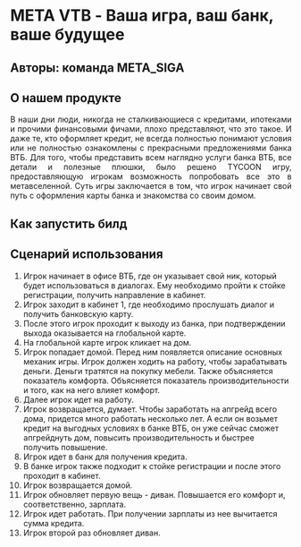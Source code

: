 # META VTB - Ваша игра, ваш банк, ваше будущее
## Авторы: команда META_SIGA

## О нашем продукте
<div style="text-align: justify"> В наши дни люди, никогда не сталкивающиеся с кредитами, ипотеками и прочими финансовыми фичами, плохо представляют, что это такое. И даже те, кто оформляет кредит, не всегда полностью понимают условия или не полностью ознакомлены с прекрасными предложениями банка ВТБ. Для того, чтобы представить всем наглядно услуги банка ВТБ, все детали и полезные плюшки, было решено TYCOON игру, предоставляющую игрокам возможность попробовать все это в метавселенной. Суть игры заключается в том, что игрок начинает свой путь с оформления карты банка и знакомства со своим домом. </div>

## Как запустить билд
## Сценарий использования
1. Игрок начинает в офисе ВТБ, где он указывает свой ник, который будет использоваться в диалогах. Ему необходимо пройти к стойке регистрации, получить направление в кабинет.
2. Игрок заходит в кабинет 1, где необходимо прослушать диалог и получить банковскую карту.
3. После этого игрок проходит к выходу из банка, при подтверждении выхода оказывается на глобальной карте.
4. На глобальной карте игрок кликает на дом.
5. Игрок попадает домой. Перед ним появляется описание основных механик игры. Игрок должен ходить на работу, чтобы зарабатывать деньги. Деньги тратятся на покупку мебели. Также объясняется показатель комфорта. Объясняется показатель производительности и того, как на него влияет комфорт.
6. Далее игрок идет на работу.
7. Игрок возвращается, думает. Чтобы заработать на апгрейд всего дома, придется много работать несколько лет. А если он возьмет кредит на выгодных условиях в банке ВТБ, он уже сейчас сможет апгрейднуть дом, повысить производительность и быстрее получить повышение.
8. Игрок идет в банк для получения кредита.
9. В банке игрок также подходит к стойке регистрации и после этого проходит в кабинет.
10. Игрок возвращается домой.
11. Игрок обновляет первую вещь - диван. Повышается его комфорт и, соответственно, зарплата.
12. Игрок идет работать. При получении зарплаты из  нее вычитается сумма кредита.
13. Игрок второй раз обновляет диван.
